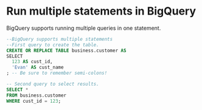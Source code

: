 # Run multiple statements in BigQuery

BigQuery supports running multiple queries in one statement.

```sql
--BigQuery supports multiple statements
--First query to create the table.
CREATE OR REPLACE TABLE business.customer AS 
SELECT  
  123 AS cust_id,   
  'Evan' AS cust_name
; -- Be sure to remember semi-colons!

-- Second query to select results.
SELECT * 
FROM business.customer
WHERE cust_id = 123;
```